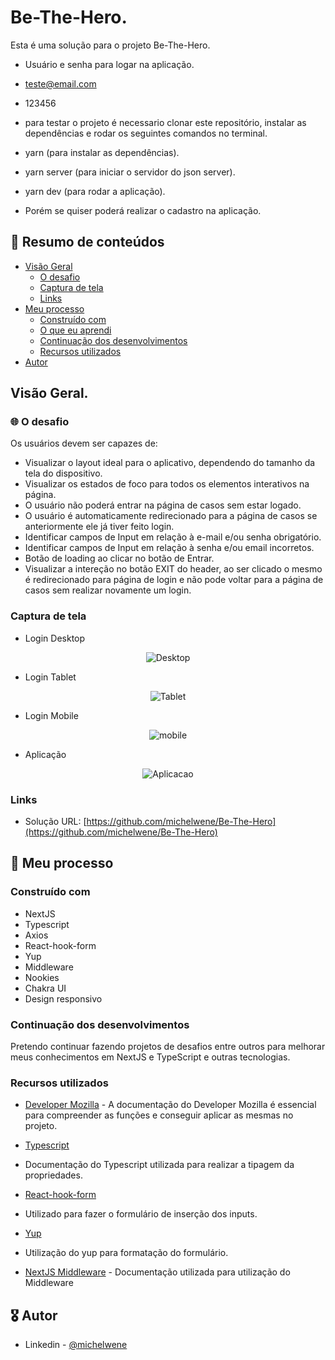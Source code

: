 # Be-The-Hero.

Esta é uma solução para o projeto Be-The-Hero.

- Usuário e senha para logar na aplicação.
- teste@email.com
- 123456
- para testar o projeto é necessario clonar este repositório, instalar as dependências e rodar os seguintes comandos no terminal.
- yarn (para instalar as dependências).
- yarn server (para iniciar o servidor do json server).
- yarn dev (para rodar a aplicação).

- Porém se quiser poderá realizar o cadastro na aplicação.

## :dart: Resumo de conteúdos

- [Visão Geral](#Visão-Geral)
  - [O desafio](#O-desafio)
  - [Captura de tela](#Captura-de-tela)
  - [Links](#Links)
- [Meu processo](#Meu-processo)
  - [Construído com](#Constrído-com)
  - [O que eu aprendi](#O-que-eu-aprendi)
  - [Continuação dos desenvolvimentos](#Continuação-dos-desenvolvimentos)
  - [Recursos utilizados](#Recursos-utilizados)
- [Autor](#Autor)

## Visão Geral.

### :globe_with_meridians: O desafio

Os usuários devem ser capazes de:

- Visualizar o layout ideal para o aplicativo, dependendo do tamanho da tela do dispositivo.
- Visualizar os estados de foco para todos os elementos interativos na página.
- O usuário não poderá entrar na página de casos sem estar logado.
- O usuário é automaticamente redirecionado para a página de casos se anteriormente ele já tiver feito login.
- Identificar campos de Input em relação à e-mail e/ou senha obrigatório.
- Identificar campos de Input em relação à senha e/ou email incorretos.
- Botão de loading ao clicar no botão de Entrar.
- Visualizar a intereção no botão EXIT do header, ao ser clicado o mesmo é redirecionado para página de login e não pode voltar para a página de casos sem realizar novamente um login.

### Captura de tela

- Login Desktop
<p  align="center" >
  <img src="/public/desktop.png"alt="Desktop"/>
</p>

- Login Tablet
<p  align="center" >
<img src="/public/tablet.png"alt="Tablet"/>
</p>

- Login Mobile
<p  align="center" >
<img src="/public/mobile.png"alt="mobile"/>
</p>

- Aplicação
<p  align="center" >
<img src="/public/aplicacao.gif"alt="Aplicacao"/>
</p>

### Links

- Solução URL: [https://github.com/michelwene/Be-The-Hero](https://github.com/michelwene/Be-The-Hero)

## :page_with_curl: Meu processo

### Construído com

- NextJS
- Typescript
- Axios
- React-hook-form
- Yup
- Middleware
- Nookies
- Chakra UI
- Design responsivo

### Continuação dos desenvolvimentos

Pretendo continuar fazendo projetos de desafios entre outros para melhorar meus conhecimentos em NextJS e TypeScript e outras tecnologias.

### Recursos utilizados

- [Developer Mozilla](https://developer.mozilla.org/en-US/docs/Web/JavaScript) - A documentação do Developer Mozilla é essencial para compreender as funções e conseguir aplicar as mesmas no projeto.

- [Typescript](https://www.typescriptlang.org/docs/handbook/2/keyof-types.html)
- Documentação do Typescript utilizada para realizar a tipagem da propriedades.

- [React-hook-form](https://react-hook-form.com/)
- Utilizado para fazer o formulário de inserção dos inputs.

- [Yup](https://github.com/jquense/yup)
- Utilização do yup para formatação do formulário.

- [NextJS Middleware](https://nextjs.org/docs/middleware) - Documentação utilizada para utilização do Middleware

## :medal_military: Autor

- Linkedin - [@michelwene](https://www.linkedin.com/in/michelwene/)
